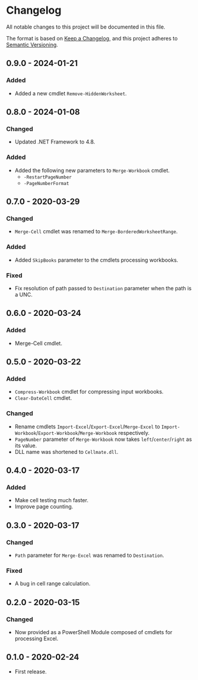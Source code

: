 # Changelog
All notable changes to this project will be documented in this file.

The format is based on [Keep a Changelog](https://keepachangelog.com/en/1.0.0/),
and this project adheres to [Semantic Versioning](https://semver.org/spec/v2.0.0.html).

## 0.9.0 - 2024-01-21

### Added
- Added a new cmdlet `Remove-HiddenWorksheet`.

## 0.8.0 - 2024-01-08
### Changed
- Updated .NET Framework to 4.8.

### Added
- Added the following new parameters to `Merge-Workbook` cmdlet.
    - `-RestartPageNumber`
    - `-PageNumberFormat`

## 0.7.0 - 2020-03-29
### Changed
- `Merge-Cell` cmdlet was renamed to `Merge-BorderedWorksheetRange`.

### Added
- Added `SkipBooks` parameter to the cmdlets processing workbooks.

### Fixed
- Fix resolution of path passed to `Destination` parameter when the path is a UNC.

## 0.6.0 - 2020-03-24
### Added
- Merge-Cell cmdlet.

## 0.5.0 - 2020-03-22
### Added
- `Compress-Workbook` cmdlet for compressing input workbooks.
- `Clear-DateCell` cmdlet.

### Changed
- Rename cmdlets `Import-Excel`/`Export-Excel`/`Merge-Excel` to
`Import-Workbook`/`Export-Workbook`/`Merge-Workbook` respectively.
- `PageNumber` parameter of `Merge-Workbook` now takes `left`/`center`/`right` as its value.
- DLL name was shortened to `Cellmate.dll`.

## 0.4.0 - 2020-03-17
### Added
- Make cell testing much faster.
- Improve page counting.

## 0.3.0 - 2020-03-17
### Changed
- `Path` parameter for `Merge-Excel` was renamed to `Destination`.

### Fixed
- A bug in cell range calculation.

## 0.2.0 - 2020-03-15
### Changed
- Now provided as a PowerShell Module composed of cmdlets for processing Excel.

## 0.1.0 - 2020-02-24
- First release.
